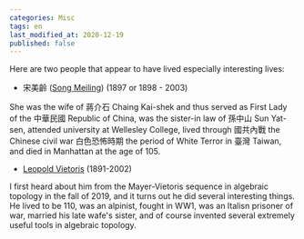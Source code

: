 ```yaml
---
categories: Misc
tags: en
last_modified_at: 2020-12-19
published: false
---
```


Here are two people that appear to have lived especially interesting lives:

- 宋美齡 ([Song Meiling](https://en.wikipedia.org/wiki/Soong_Mei-ling)) (1897 or 1898 - 2003)

She was the wife of 蔣介石 Chaing Kai-shek and thus served as First Lady of the 中華民國 Republic of China, was the sister-in law of 孫中山 Sun Yat-sen, attended university at Wellesley College, lived through 國共內戰 the Chinese civil war 白色恐怖時期 the period of White Terror in 臺灣 Taiwan, and died in Manhattan at the age of 105.

- [Leopold Vietoris](https://en.wikipedia.org/wiki/Leopold_Vietoris) (1891-2002)

I first heard about him from the Mayer-Vietoris sequence in algebraic topology in the fall of 2019, and it turns out he did several interesting things.
He lived to be 110, was an alpinist, fought in WW1, was an Italisn prisoner of war, married his late wafe's sister, and of course invented several extremely useful tools in algebraic topology.
